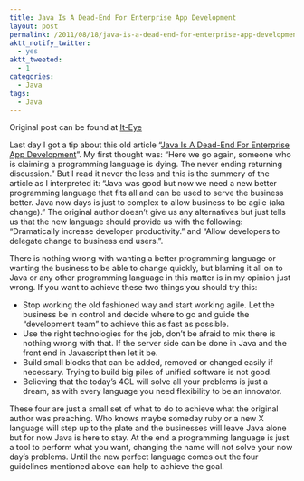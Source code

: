 ```yaml
---
title: Java Is A Dead-End For Enterprise App Development
layout: post
permalink: /2011/08/18/java-is-a-dead-end-for-enterprise-app-development/
aktt_notify_twitter:
  - yes
aktt_tweeted:
  - 1
categories:
  - Java
tags:
  - Java
---
```

Original post can be found at [It-Eye][1]

Last day I got a tip about this old article “[Java Is A Dead-End For Enterprise App Development][2]”. My first thought was: “Here we go again, someone who is claiming a programming language is dying. The never ending returning discussion.” But I read it never the less <!--more-->and this is the summery of the article as I interpreted it: “Java was good but now we need a new better programming language that fits all and can be used to serve the business better. Java now days is just to complex to allow business to be agile (aka change).” The original author doesn’t give us any alternatives but just tells us that the new language should provide us with the following: “Dramatically increase developer productivity.” and “Allow developers to delegate change to business end users.”.

  
There is nothing wrong with wanting a better programming language or wanting the business to be able to change quickly, but blaming it all on to Java or any other programming language in this matter is in my opinion just wrong. If you want to achieve these two things you should try this:

  * Stop working the old fashioned way and start working agile. Let the business be in control and decide where to go and guide the “development team” to achieve this as fast as possible.
  * Use the right technologies for the job, don’t be afraid to mix there is nothing wrong with that. If the server side can be done in Java and the front end in Javascript then let it be.
  * Build small blocks that can be added, removed or changed easily if necessary. Trying to build big piles of unified software is not good.
  * Believing that the today’s 4GL will solve all your problems is just a dream, as with every language you need flexibility to be an innovator.

These four are just a small set of what to do to achieve what the original author was preaching. Who knows maybe someday ruby or a new X language will step up to the plate and the businesses will leave Java alone but for now Java is here to stay. At the end a programming language is just a tool to perform what you want, changing the name will not solve your now day’s problems. Until the new perfect language comes out the four guidelines mentioned above can help to achieve the goal.

 [1]: http://www.it-eye.nl/2011/08/17/java-is-a-dead-end-for-enterprise-app-development/
 [2]: http://blogs.forrester.com/mike_gualtieri/10-11-23-java_is_a_dead_end_for_enterprise_app_development